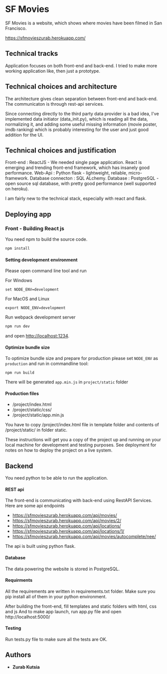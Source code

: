 # SF Movies

SF Movies is a website, which shows where movies have been filmed in San Francisco.

https://sfmovieszurab.herokuapp.com/

## Technical tracks

Application focuses on both front-end and back-end.
I tried to make more working application like, then just a prototype.

## Technical choices and architecture

The architecture gives clean separation between front-end and back-end.
The communicaton is through rest-api services.

Since connecting directly to the third party data provider is a bad idea,
I've implemented data initiator (data_init.py), which is reading all the data, 
normalizing it, and adding some useful missing information (movie poster, imdb ranking) which is probably interesting for the user
and just good addition for the UI.

## Technical choices and justification
	
Front-end : ReactJS - We needed single page application. React is emerging and trending front-end framework, which has insanely good performance.
Web-Api : Python flask - lightweight, reliable, micro-framework. 
Database connecton : SQL ALchemy.
Database : PostgreSQL - open source sql database, with pretty good performance (well supported on heroku).

I am fairly new to the technical stack, especially with react and flask.

## Deploying app

### Front - Building React js

You need npm to build the source code.

```sh
npm install
```
#### Setting development environment
Please open command line tool and run

For Windows
```
set NODE_ENV=development
```
For MacOS and Linux

```
export NODE_ENV=development
```
Run webpack development server

```js
npm run dev
```
and open [http://localhost:1234](http://localhost:1234).

#### Optimize bundle size

To optimize bundle size and prepare for production please set `NODE_ENV` as `production` and run in commandline tool:

```
npm run build
```
There will be generated `app.min.js` in `project/static` folder

#### Production files
* /project/index.html
* /project/static/css/
* /project/static/app.min.js

You have to copy /project/index.html file in template folder and contents of /project/static/ in folder static.


These instructions will get you a copy of the project up and running on your local machine for development and testing purposes. See deployment for notes on how to deploy the project on a live system.

## Backend

You need python to be able to run the application.

#### REST api

The front-end is communicating with back-end using RestAPI Services.
Here are some api endpoints

* https://sfmovieszurab.herokuapp.com/api/movies/
* https://sfmovieszurab.herokuapp.com/api/movies/2/	
* https://sfmovieszurab.herokuapp.com/api/locations/
* https://sfmovieszurab.herokuapp.com/api/locations/1/
* https://sfmovieszurab.herokuapp.com/api/movies/autocomplete/nee/

	
The api is built using python flask.

#### Database

The data powering the website is stored in PostgreSQL.



#### Requirments

All the requirements are written in requirements.txt folder.
Make sure you pip install all of them in your python environment.

After building the front-end, fill templates and static folders with html, css and js
And to make app launch, run app.py file and open http://localhost:5000/

#### Testing
Run tests.py file to make sure all the tests are OK.



## Authors

* **Zurab Kutsia** 

